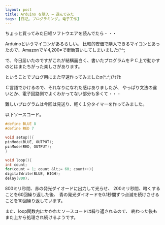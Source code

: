 ```yaml
---
layout: post
title: Arduino を購入 → 遊んでみた
tags: [日記, プログラミング, 電子工作]
---
```


ちょっと買ってみた日経ソフトウエアを読んでたら・・・

Arduinoというマイコンがあるらしい。
比較的安価で購入できるマイコンとあったので、Amazonで￥4,200※で衝動買いしてしまいました(^^;

で、今日届いたのですがこれが結構面白く、書いたプログラムをＰＣ上で動かすのとはまたちがった楽しさがあります。

ということでブログ用にまた早速作ってみましたσ(^_^;)ｱｾｱｾ

<!-- more -->

Ｃ言語でかけるので、それなりになれた感はありましたが、
やっぱり文法の違いとか、電子回路側でよくわかってない部分も多くて・・・

難しいプログラムは今回は見送り、軽く１分タイマーを作ってみました。

以下ソースコード。

```c
#define BLUE 8
#define RED 7

void setup(){
pinMode(BLUE, OUTPUT);
pinMode(RED, OUTPUT);
}

void loop(){
int count;
for(count = 1; count &lt;= 60; count++){
digitalWrite(BLUE, HIGH);
delay(800);
```

800ミリ秒間、赤の発光ダイオードに出力して光らせ、
200ミリ秒間、暗くすることを60回繰り返した後、
青の発光ダイオードを0.1秒間ずつ点滅を続けさせることを10回繰り返しています。

また、loop関数内にかかれたソースコードは繰り返されるので、
終わった後もまた上から処理され続けるようです。
